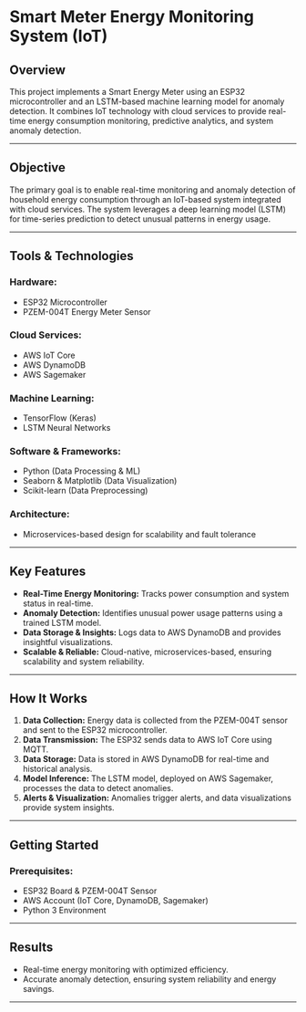 # Smart Meter Energy Monitoring System (IoT)  

## Overview  
This project implements a Smart Energy Meter using an ESP32 microcontroller and an LSTM-based machine learning model for anomaly detection. It combines IoT technology with cloud services to provide real-time energy consumption monitoring, predictive analytics, and system anomaly detection.

---

## Objective  
The primary goal is to enable real-time monitoring and anomaly detection of household energy consumption through an IoT-based system integrated with cloud services. The system leverages a deep learning model (LSTM) for time-series prediction to detect unusual patterns in energy usage.

---

## Tools & Technologies  
### **Hardware:**  
- ESP32 Microcontroller  
- PZEM-004T Energy Meter Sensor  

### **Cloud Services:**  
- AWS IoT Core  
- AWS DynamoDB  
- AWS Sagemaker  

### **Machine Learning:**  
- TensorFlow (Keras)  
- LSTM Neural Networks  

### **Software & Frameworks:**  
- Python (Data Processing & ML)  
- Seaborn & Matplotlib (Data Visualization)  
- Scikit-learn (Data Preprocessing)  

### **Architecture:**  
- Microservices-based design for scalability and fault tolerance  

---

## Key Features  
- **Real-Time Energy Monitoring:** Tracks power consumption and system status in real-time.  
- **Anomaly Detection:** Identifies unusual power usage patterns using a trained LSTM model.  
- **Data Storage & Insights:** Logs data to AWS DynamoDB and provides insightful visualizations.  
- **Scalable & Reliable:** Cloud-native, microservices-based, ensuring scalability and system reliability.  

---

## How It Works  
1. **Data Collection:** Energy data is collected from the PZEM-004T sensor and sent to the ESP32 microcontroller.  
2. **Data Transmission:** The ESP32 sends data to AWS IoT Core using MQTT.  
3. **Data Storage:** Data is stored in AWS DynamoDB for real-time and historical analysis.  
4. **Model Inference:** The LSTM model, deployed on AWS Sagemaker, processes the data to detect anomalies.  
5. **Alerts & Visualization:** Anomalies trigger alerts, and data visualizations provide system insights.

---

## Getting Started  
### **Prerequisites:**  
- ESP32 Board & PZEM-004T Sensor  
- AWS Account (IoT Core, DynamoDB, Sagemaker)  
- Python 3 Environment  

---

## Results  
- Real-time energy monitoring with optimized efficiency.  
- Accurate anomaly detection, ensuring system reliability and energy savings.

---


